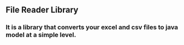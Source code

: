 ## File Reader Library

### It is a library that converts your excel and csv files to java model at a simple level.

